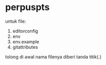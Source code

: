 # perpuspts
untuk file:
1. editorconfig
2. env
3. env.example
4. gitattributes

tolong di awal nama filenya diberi tanda titik(.)
